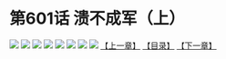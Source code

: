 # 第601话 溃不成军（上）
![](https://mhpic.xiaomingtaiji.net/comic/D/斗破苍穹拆分版/601话/1.jpg-zymk.middle.webp)
![](https://mhpic.xiaomingtaiji.net/comic/D/斗破苍穹拆分版/601话/2.jpg-zymk.middle.webp)
![](https://mhpic.xiaomingtaiji.net/comic/D/斗破苍穹拆分版/601话/3.jpg-zymk.middle.webp)
![](https://mhpic.xiaomingtaiji.net/comic/D/斗破苍穹拆分版/601话/4.jpg-zymk.middle.webp)
![](https://mhpic.xiaomingtaiji.net/comic/D/斗破苍穹拆分版/601话/5.jpg-zymk.middle.webp)
![](https://mhpic.xiaomingtaiji.net/comic/D/斗破苍穹拆分版/601话/6.jpg-zymk.middle.webp)
![](https://mhpic.xiaomingtaiji.net/comic/D/斗破苍穹拆分版/601话/7.jpg-zymk.middle.webp)
![](https://mhpic.xiaomingtaiji.net/comic/D/斗破苍穹拆分版/601话/8.jpg-zymk.middle.webp)
[【上一章】](./600.md)
[【目录】](./README.md)
[【下一章】](./602.md)
